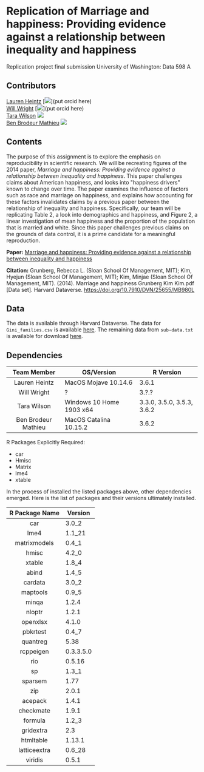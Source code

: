 # Replication of Marriage and happiness: Providing evidence against a relationship between inequality and happiness

 Replication project final submission
 University of Washington: Data 598 A

## Contributors

[Lauren Heintz](https://github.com/lheintz) [![](https://orcid.org/sites/default/files/images/orcid_16x16.png)](put orcid here)  
[Will Wright](https://github.com/WrightWillT) [![](https://orcid.org/sites/default/files/images/orcid_16x16.png)](put orcid here)  
[Tara Wilson](https://github.com/TaraWilson17) [![](https://orcid.org/sites/default/files/images/orcid_16x16.png)](https://orcid.org/0000-0003-3150-3164)  
[Ben Brodeur Mathieu](https://github.com/ALotOfData) [![](https://orcid.org/sites/default/files/images/orcid_16x16.png)](https://orcid.org/0000-0001-6464-9747)  

## Contents

The purpose of this assignment is to explore the emphasis on reproducibility in scientific research. We will be recreating figures of the 2014 paper, *Marriage and happiness: Providing evidence against a relationship between inequality and happiness*. This paper challenges claims about American happiness, and looks into "happiness drivers" known to change over time. The paper examines the influence of factors such as race and marriage on happiness, and explains how accounting for these factors invalidates claims by a previous paper between the relationship of inequality and happiness. Specifically, our team will be replicating Table 2, a look into demographics and happiness, and Figure 2, a linear investigation of mean happiness and the proportion of the population that is married and white. Since this paper challenges previous claims on the grounds of data control, it is a prime candidate for a meaningful reproduction.

**Paper:** [Marriage and happiness: Providing evidence against a relationship between inequality and happiness](https://dataverse.harvard.edu/dataset.xhtml?persistentId=doi:10.7910/DVN/25655)

**Citation:** Grunberg, Rebecca L. (Sloan School Of Management, MIT); Kim, Hyejun (Sloan School Of Management, MIT); Kim, Minjae (Sloan School Of Management, MIT). (2014). Marriage and happiness Grunberg Kim Kim.pdf [Data set]. Harvard Dataverse. https://doi.org/10.7910/DVN/25655/MB980L

## Data

The data is available through Harvard Dataverse. The data for `Gini_families.csv` is available [here](https://dataverse.harvard.edu/file.xhtml?persistentId=doi:10.7910/DVN/25655/EHOQ1O&version=1.0). The remaining data from `sub-data.txt` is available for download [here](https://dataverse.harvard.edu/file.xhtml?persistentId=doi:10.7910/DVN/25655/EVUXXU&version=1.0).

## Dependencies

|     Team Member     | OS/Version               | R Version                  |
| :-----------------: | ------------------------ | -------------------------- |
|    Lauren Heintz    | MacOS Mojave 10.14.6     | 3.6.1                      |
|     Will Wright     | ?                        | 3.?.?                      |
|     Tara Wilson     | Windows 10 Home 1903 x64 | 3.3.0, 3.5.0, 3.5.3, 3.6.2 |
| Ben Brodeur Mathieu | MacOS Catalina 10.15.2   | 3.6.2                      |

R Packages Explicitly Required:
* car
* Hmisc
* Matrix
* lme4
* xtable

In the process of installed the listed packages above, other dependencies emerged. Here is the list of packages and their versions ultimately installed.

| R Package Name | Version   |
| :------------: | --------- |
|      car       | 3.0_2     |
|      lme4      | 1.1_21    |
|  matrixmodels  | 0.4_1     |
|     hmisc      | 4.2_0     |
|     xtable     | 1.8_4     |
|     abind      | 1.4_5     |
|    cardata     | 3.0_2     |
|    maptools    | 0.9_5     |
|     minqa      | 1.2.4     |
|     nloptr     | 1.2.1     |
|    openxlsx    | 4.1.0     |
|    pbkrtest    | 0.4_7     |
|    quantreg    | 5.38      |
|   rcppeigen    | 0.3.3.5.0 |
|      rio       | 0.5.16    |
|       sp       | 1.3_1     |
|    sparsem     | 1.77      |
|      zip       | 2.0.1     |
|    acepack     | 1.4.1     |
|   checkmate    | 1.9.1     |
|    formula     | 1.2_3     |
|   gridextra    | 2.3       |
|   htmltable    | 1.13.1    |
|  latticeextra  | 0.6_28    |
|    viridis     | 0.5.1     |